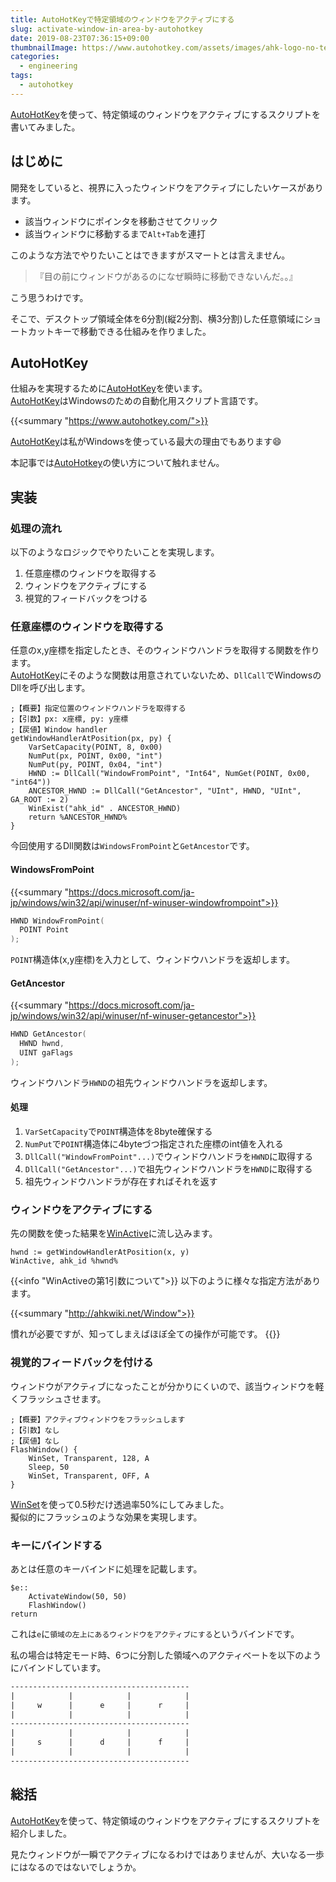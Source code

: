 ```yaml
---
title: AutoHotKeyで特定領域のウィンドウをアクティブにする
slug: activate-window-in-area-by-autohotkey
date: 2019-08-23T07:36:15+09:00
thumbnailImage: https://www.autohotkey.com/assets/images/ahk-logo-no-text241x78-180.png
categories:
  - engineering
tags:
  - autohotkey
---
```


[AutoHotKey]を使って、特定領域のウィンドウをアクティブにするスクリプトを書いてみました。

<!--more-->

<!--toc-->


はじめに
--------

開発をしていると、視界に入ったウィンドウをアクティブにしたいケースがあります。

* 該当ウィンドウにポインタを移動させてクリック
* 該当ウィンドウに移動するまで`Alt+Tab`を連打

このような方法でやりたいことはできますがスマートとは言えません。

> 『目の前にウィンドウがあるのになぜ瞬時に移動できないんだ。。』

こう思うわけです。

そこで、デスクトップ領域全体を6分割(縦2分割、横3分割)した任意領域にショートカットキーで移動できる仕組みを作りました。


AutoHotKey
----------

仕組みを実現するために[AutoHotKey]を使います。  
[AutoHotKey]はWindowsのための自動化用スクリプト言語です。

{{<summary "https://www.autohotkey.com/">}}

[AutoHotKey]は私がWindowsを使っている最大の理由でもあります😄

本記事では[AutoHotkey]の使い方について触れません。


実装
----

### 処理の流れ

以下のようなロジックでやりたいことを実現します。

1. 任意座標のウィンドウを取得する
2. ウィンドウをアクティブにする
3. 視覚的フィードバックをつける


### 任意座標のウィンドウを取得する

任意のx,y座標を指定したとき、そのウィンドウハンドラを取得する関数を作ります。  
[AutoHotKey]にそのような関数は用意されていないため、`DllCall`でWindowsのDllを呼び出します。


```ahk
;【概要】指定位置のウィンドウハンドラを取得する
;【引数】px: x座標, py: y座標
;【戻値】Window handler
getWindowHandlerAtPosition(px, py) {
    VarSetCapacity(POINT, 8, 0x00)
    NumPut(px, POINT, 0x00, "int")
    NumPut(py, POINT, 0x04, "int")
    HWND := DllCall("WindowFromPoint", "Int64", NumGet(POINT, 0x00, "int64"))
    ANCESTOR_HWND := DllCall("GetAncestor", "UInt", HWND, "UInt", GA_ROOT := 2)
    WinExist("ahk_id" . ANCESTOR_HWND)
    return %ANCESTOR_HWND%
}
```

今回使用するDll関数は`WindowsFromPoint`と`GetAncestor`です。

#### WindowsFromPoint

{{<summary "https://docs.microsoft.com/ja-jp/windows/win32/api/winuser/nf-winuser-windowfrompoint">}}

```cpp
HWND WindowFromPoint(
  POINT Point
);
```

`POINT`構造体(x,y座標)を入力として、ウィンドウハンドラを返却します。

#### GetAncestor

{{<summary "https://docs.microsoft.com/ja-jp/windows/win32/api/winuser/nf-winuser-getancestor">}}

```cpp
HWND GetAncestor(
  HWND hwnd,
  UINT gaFlags
);
```

ウィンドウハンドラ`HWND`の祖先ウィンドウハンドラを返却します。

#### 処理

1. `VarSetCapacity`で`POINT`構造体を8byte確保する
2. `NumPut`で`POINT`構造体に4byteづつ指定された座標のint値を入れる
3. `DllCall("WindowFromPoint"...)`でウィンドウハンドラを`HWND`に取得する
4. `DllCall("GetAncestor"...)`で祖先ウィンドウハンドラを`HWND`に取得する
5. 祖先ウィンドウハンドラが存在すればそれを返す


### ウィンドウをアクティブにする

先の関数を使った結果を[WinActive](http://ahkwiki.net/WinActive)に流し込みます。

```ahk
hwnd := getWindowHandlerAtPosition(x, y)
WinActive, ahk_id %hwnd%
```

{{<info "WinActiveの第1引数について">}}
以下のように様々な指定方法があります。

{{<summary "http://ahkwiki.net/Window">}}

慣れが必要ですが、知ってしまえばほぼ全ての操作が可能です。
{{</info>}}


### 視覚的フィードバックを付ける

ウィンドウがアクティブになったことが分かりにくいので、該当ウィンドウを軽くフラッシュさせます。

```ahk
;【概要】アクティブウィンドウをフラッシュします
;【引数】なし
;【戻値】なし
FlashWindow() {
    WinSet, Transparent, 128, A
    Sleep, 50
    WinSet, Transparent, OFF, A
}
```

[WinSet](http://ahkwiki.net/WinSet)を使って0.5秒だけ透過率50%にしてみました。  
擬似的にフラッシュのような効果を実現します。

### キーにバインドする

あとは任意のキーバインドに処理を記載します。

```ahk
$e::
    ActivateWindow(50, 50)
    FlashWindow()
return
```

これは`e`に`領域の左上にあるウィンドウをアクティブにする`というバインドです。

私の場合は特定モード時、6つに分割した領域へのアクティベートを以下のようにバインドしています。

```txt
----------------------------------------
|            |            |            |
|     w      |      e     |      r     |
|            |            |            |
----------------------------------------
|            |            |            |
|     s      |      d     |      f     |
|            |            |            |
----------------------------------------
```


総括
----

[AutoHotKey]を使って、特定領域のウィンドウをアクティブにするスクリプトを紹介しました。

見たウィンドウが一瞬でアクティブになるわけではありませんが、大いなる一歩にはなるのではないでしょうか。


[AutoHotKey]: https://www.autohotkey.com/
